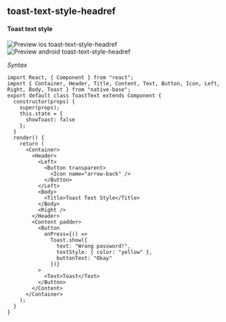 ## toast-text-style-headref
#### Toast text style

![Preview ios toast-text-style-headref](https://github.com/GeekyAnts/NativeBase-KitchenSink/raw/v2.5.2/screenshots/ios/toast-text-style.gif)
![Preview android toast-text-style-headref](https://github.com/GeekyAnts/NativeBase-KitchenSink/raw/v2.5.2/screenshots/android/toast-text-style.gif)

*Syntax*

<pre class="line-numbers"><code class="language-jsx">import React, { Component } from "react";
import { Container, Header, Title, Content, Text, Button, Icon, Left, Right, Body, Toast } from "native-base";
export default class ToastText extends Component {
  constructor(props) {
    super(props);
    this.state = {
      showToast: false
    };
  }
  render() {
    return (
      &lt;Container>
        &lt;Header>
          &lt;Left>
            &lt;Button transparent>
              &lt;Icon name="arrow-back" />
            &lt;/Button>
          &lt;/Left>
          &lt;Body>
            &lt;Title>Toast Text Style&lt;/Title>
          &lt;/Body>
          &lt;Right />
        &lt;/Header>
        &lt;Content padder>
          &lt;Button
            onPress={() =>
              Toast.show({
                text: "Wrong password!",
                textStyle: { color: "yellow" },
                buttonText: "Okay"
              })}
          >
            &lt;Text>Toast&lt;/Text>
          &lt;/Button>
        &lt;/Content>
      &lt;/Container>
    );
  }
}</code></pre><br />
